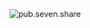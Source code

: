 ![pub.seven.share](https://socialify.git.ci/realsunyz/pub.seven.share/image?description=1&font=Jost&language=1&name=1&owner=1&pattern=Circuit%20Board&theme=Auto)